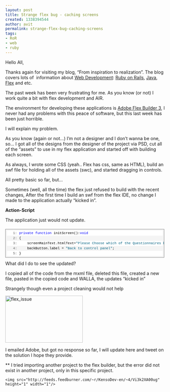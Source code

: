 ```yaml
---
layout: post
title: Strange flex bug - caching screens
created: 1338394544
author: avit
permalink: strange-flex-bug-caching-screens
tags:
- RoR
- web
- ruby
---
```

<p>Hello All,</p>

<p>Thanks again for visiting my blog, “From inspiration to realization”. The blog covers lots of  information about <a href='http://www.kensodev.com' title='Web Development'>Web Development</a>: <a href='http://www.kensodev.com/category/ruby-on-rails/' title='Ruby On Rails'>Ruby on Rails</a>, <a href='http://www.kensodev.com/category/java/' title='Java'>Java</a>, <a href='http://www.kensodev.com/category/flex/' title='Flex'>Flex</a> and etc.</p>

<p>The past week has been very frustrating for me. As you know (or not) I work quite a bit with flex development and AIR.</p>

<p>The environment for developing these applications is <a href='http://www.adobe.com/products/flex/' target='_blank'>Adobe Flex Builder 3</a>, I never had any problems with this peace of software, but this last week has been just horrible.</p>

<p>I will explain my problem.</p>

<p>As you know (again or not…) I’m not a designer and I don’t wanna be one, so… I got all of the designs from the designer of the project via PSD, cut all of the “assets” to use in my flex application and started off with building each screen.</p>

<p>As always, I wrote some CSS (yeah.. Flex has css, same as HTML), build an swf file for holding all of the assets (swc), and started dragging in controls.</p>

<p>All pretty basic so far, but…</p>

<p>Sometimes (well, all the time) the flex just refused to build with the recent changes, After the first time I build an swf from the flex IDE, no change I made to the application actually “kicked in”.</p>
<strong>Action-Script
</strong>
<p>The application just would not update. <div style='border: 1px solid gray; padding: 4px; font-size: 8pt; margin: 20px 0px 10px; overflow: auto; width: 97.5%; cursor: text; max-height: 200px; line-height: 12pt; font-family: consolas,&apos;Courier New&apos;,courier,monospace; background-color: #f4f4f4;'>
<div style='padding: 0px; font-size: 8pt; overflow: visible; width: 100%; color: black; border-style: none; line-height: 12pt; font-family: consolas,&apos;Courier New&apos;,courier,monospace; background-color: #f4f4f4;'>
<pre style='padding: 0px; font-size: 8pt; margin: 0em; overflow: visible; width: 100%; color: black; border-style: none; line-height: 12pt; font-family: consolas,&apos;Courier New&apos;,courier,monospace; background-color: white;'><span style='color: #606060;'>   1:</span> <span style='color: #0000ff;'>private</span> <span style='color: #0000ff;'>function</span> initScreen():<span style='color: #0000ff;'>void</span></pre>
<pre style='padding: 0px; font-size: 8pt; margin: 0em; overflow: visible; width: 100%; color: black; border-style: none; line-height: 12pt; font-family: consolas,&apos;Courier New&apos;,courier,monospace; background-color: #f4f4f4;'><span style='color: #606060;'>   2:</span> {</pre>
<pre style='padding: 0px; font-size: 8pt; margin: 0em; overflow: visible; width: 100%; color: black; border-style: none; line-height: 12pt; font-family: consolas,&apos;Courier New&apos;,courier,monospace; background-color: white;'><span style='color: #606060;'>   3:</span>     screenMainText.htmlText=<span style='color: #006080;'>"Please Choose which of the Questionnaires below you would like to compile for your Survey"</span>;</pre>
<pre style='padding: 0px; font-size: 8pt; margin: 0em; overflow: visible; width: 100%; color: black; border-style: none; line-height: 12pt; font-family: consolas,&apos;Courier New&apos;,courier,monospace; background-color: #f4f4f4;'><span style='color: #606060;'>   4:</span>     backButton.label = <span style='color: #006080;'>"Back to control panel"</span>;</pre>
<pre style='padding: 0px; font-size: 8pt; margin: 0em; overflow: visible; width: 100%; color: black; border-style: none; line-height: 12pt; font-family: consolas,&apos;Courier New&apos;,courier,monospace; background-color: white;'><span style='color: #606060;'>   5:</span> }</pre>
</div>
</div> What did I do to see the updated?</p>

<p>I copied all of the code from the mxml file, deleted this file, created a new file, pasted in the copied code and WALLA, the updates “kicked in”</p>

<p>Strangely though even a project cleaning would not help</p>
<a href='http://www.kensodev.com/wp-content/uploads/2009/03/flex-issue.jpg'><img alt='flex_issue' border='0' height='148' src='http://www.kensodev.com/wp-content/uploads/2009/03/flex-issue-thumb.jpg' style='border-width: 0px;' width='244' /></a>
<p>I emailed Adobe, but got no response so far, I will update here and tweet on the solution I hope they provide.</p>

<p>** I tried importing another project to the flex builder, but the error did not exist in another project, only in this specific project.</p>
      
    <img src="http://feeds.feedburner.com/~r/KensoDev-en/~4/Vi3k2XA00ug" height="1" width="1"/>
